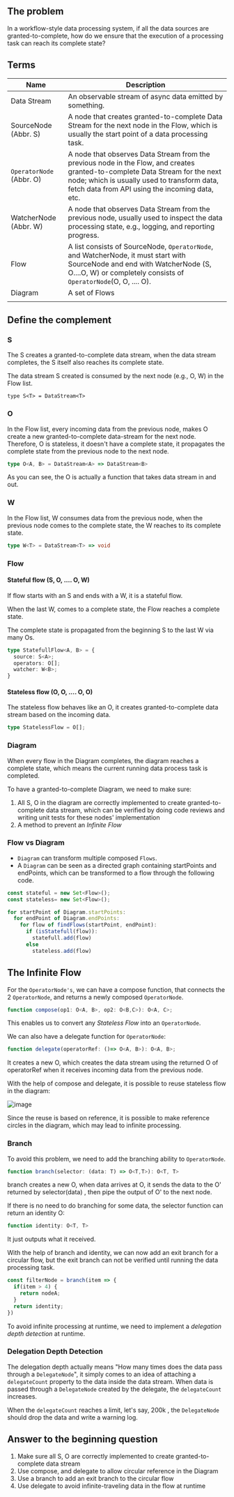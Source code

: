 ## The problem

In a workflow-style data processing system, if all the data sources are granted-to-complete, how do we ensure that the execution of a processing task can reach its complete state?

## Terms

| Name                   | Description                                                                                                                                                                                                                   |
| ---------------------- | ----------------------------------------------------------------------------------------------------------------------------------------------------------------------------------------------------------------------------- |
| Data Stream            | An observable stream of async data emitted by something.                                                                                                                                                                       |
| SourceNode (Abbr. S)   | A node that creates granted-to-complete Data Stream for the next node in the Flow, which is usually the start point of a data processing task.                                                                                |
| `OperatorNode` (Abbr. O) | A node that observes Data Stream from the previous node in the Flow, and creates granted-to-complete Data Stream for the next node; which is usually used to transform data, fetch data from API using the incoming data, etc. |
| WatcherNode (Abbr. W)  | A node that observes Data Stream from the previous node, usually used to inspect the data processing state, e.g., logging, and reporting progress.                                                                         |
| Flow                   | A list consists of SourceNode, `OperatorNode`, and WatcherNode, it must start with SourceNode and end with WatcherNode (S, O....O, W) or completely consists of `OperatorNode`(O, O, .... O).                                    |
| Diagram                | A set of Flows                                                                                                                                                                                                                |
|                        |                                                                                                                                                                                                                               |

## Define the complement

### S
The S creates a granted-to-complete data stream, when the data stream completes, the S itself also reaches its complete state.

The data stream S created is consumed by the next node (e.g., O, W) in the Flow list.
```
type S<T> = DataStream<T>
```

### O

In the Flow list, every incoming data from the previous node, makes O create a new granted-to-complete data-stream for the next node. Therefore, O is stateless, it doesn't have a complete state, it propagates the complete state from the previous node to the next node.

```ts
type O<A, B> = DataStream<A> => DataStream<B>
```

As you can see, the O is actually a function that takes data stream in and out.
### W
In the Flow list, W consumes data from the previous node, when the previous node comes to the complete state, the W reaches to its complete state.

```ts
type W<T> = DataStream<T> => void
```

### Flow

#### Stateful flow (S, O, .... O, W)

If flow starts with an S and ends with a W, it is a stateful flow.

When the last W, comes to a complete state, the Flow reaches a complete state.

The complete state is propagated from the beginning S to the last W via many Os.

```ts
type StatefullFlow<A, B> = {
  source: S<A>;
  operators: O[];
  watcher: W<B>;
}
```
#### Stateless flow (O, O, .... O, O)

The stateless flow behaves like an O, it creates granted-to-complete data stream based on the incoming data.

```ts
type StatelessFlow = O[];
```
### Diagram 

When every flow in the Diagram completes, the diagram reaches a complete state, which means the current running data process task is completed.

To have a granted-to-complete Diagram, we need to make sure:
1. All S, O in the diagram are correctly implemented to create granted-to-complete data stream, which can be verified by doing code reviews and writing unit tests for these nodes' implementation
2. A method to prevent an *Infinite Flow*

### Flow vs Diagram
- `Diagram` can transform multiple composed `Flows`.
- A `Diagram` can be seen as a directed graph containing startPoints and endPoints, which can be transformed to a flow through the following code.

```js
const stateful = new Set<Flow>();
const stateless= new Set<Flow>();

for startPoint of Diagram.startPoints:
  for endPoint of Diagram.endPoints:
    for flow of findFlows(startPoint, endPoint): 
      if (isStatefull(flow)):
        statefull.add(flow)
      else
        stateless.add(flow)
```
## The Infinite Flow

For the `OperatorNode's`, we can have a compose function, that connects the 2 `OperatorNode`, and returns a newly composed `OperatorNode`.

```ts
function compose(op1: O<A, B>, op2: O<B,C>): O<A, C>;
```


This enables us to convert any *Stateless Flow* into an `OperatorNode`.

We can also have a delegate function for `OperatorNode`:

```ts
function delegate(operatorRef: ()=> O<A, B>): O<A, B>;
```

It creates a new O, which creates the data stream using the returned O of operatorRef when it receives incoming data from the previous node.

With the help of compose and delegate, it is possible to reuse stateless flow in the diagram:

![image](https://github.com/stone-lyl/share-blog/assets/20497176/772a33d3-76c7-4544-b73b-d5f4e22bbf5e)

Since the reuse is based on reference, it is possible to make reference circles in the diagram, which may lead to infinite processing. 

### Branch

To avoid this problem, we need to add the branching ability to `OperatorNode`.

```ts
function branch(selector: (data: T) => O<T,T>): O<T, T>
```

branch creates a new O, when data arrives at O, it sends the data to the O' returned by selector(data)  , then pipe the output of O' to the next node.

If there is no need to do branching for some data, the selector function can return an identity O:

```ts
function identity: O<T, T>
```

It just outputs what it received.

With the help of branch and identity, we can now add an exit branch for a circular flow, but the exit branch can not be verified until running the data processing task.

```js
const filterNode = branch(item => {
  if(item > 4) {
    return nodeA;
  }
  return identity;
})
```

To avoid infinite processing at runtime, we need to implement a *delegation depth detection* at runtime.

### Delegation Depth Detection

The delegation depth actually means "How many times does the data pass through a `DelegateNode`", it simply comes to an idea of attaching a `delegateCount` property to the data inside the data stream. When data is passed through a `DelegateNode` created by the delegate, the `delegateCount` increases.

When the `delegateCount` reaches a limit, let's say, 200k , the `DelegateNode` should drop the data and write a warning log.

## Answer to the beginning question

1. Make sure all S, O are correctly implemented to create granted-to-complete data stream
2. Use compose, and delegate to allow circular reference in the Diagram
3. Use a branch to add an exit branch to the circular flow
4. Use delegate to avoid infinite-traveling data in the flow at runtime
